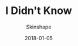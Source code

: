 ---
title: "I Didn't Know"
subtitle: "Skinshape"
customForwardUrl: "https://www.youtube.com/watch?v=CnD8g_7_-bY"
displayImg: "https://img.youtube.com/vi/CnD8g_7_-bY/0.jpg"
date: "2018-01-05"
newTab: true 
---